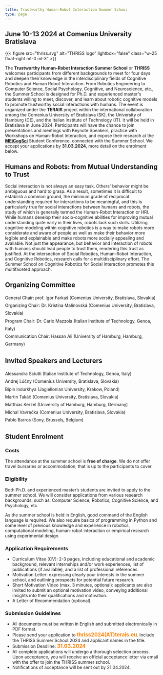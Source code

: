 ```yaml
---
title: Trustworthy Human-Robot Interaction Summer School
type: page
---
```


## June 10-13 2024 at Comenius University Bratislava

{{< figure src="thriss.svg" alt="THRISS logo"
    lightbox="false" class="w-25 float-right mt-0 ml-3" >}}

The **Trustworthy Human-Robot Interaction Summer School** or **THRISS** welcomes participants from different backgrounds to meet for four days and deepen their knowledge in the interdisciplinary fields of Cognitive Robotics and Human Robot-Interaction. From Robotics Engineering to Computer Science, Social Psychology, Cognitive, and Neuroscience, etc., the Summer School is designed for Ph.D. and experienced master's students willing to meet, discover, and learn about robotic cognitive models to promote trustworthy social interactions with humans. The event is organized under the **TERAIS** project within the international collaboration among the Comenius University of Bratislava (SK), the University of Hamburg (DE), and the Italian Institute of Technology (IT). It will be held in Bratislava in June 2024. Participants will have the chance to join presentations and meetings with Keynote Speakers, practice with Workshops on Human-Robot Interaction, and expose their research at the [**MEiCogSci**](https://www.meicogsci.eu/) Student Conference, connected with the Summer School. We accept your applications by **31.03.2024**, more detail on the enrolment below. 

## Humans and Robots: from Mutual Understanding to Trust

Social interaction is not always an easy task. Others' behavior might be ambiguous and hard to grasp. As a result, sometimes it is difficult to establish a common ground, the minimum grade of reciprocal understanding required for interactions to be meaningful, and this is particularly true for social interactions between humans and robots, the study of which is generally termed the Human-Robot Interaction or HRI. While humans develop their socio-cognitive abilities for improving mutual understanding quite early in their lives, robots lack such skills. Utilizing cognitive modeling within cognitive robotics is a way to make robots more considerate and aware of people as well as make their behavior more legible and explainable and make robots more socially appealing and available. Not just the appearance, but behavior and interaction of robots with humans should lead people to trust them, rendering this trust as justified. At the intersection of Social Robotics, Human-Robot Interaction, and Cognitive Robotics, research calls for a multidisciplinary effort. The Summer School on Cognitive Robotics for Social Interaction promotes this multifaceted approach. 

## Organizing Committee

<div style="line-height:1.8em">
General Chair: prof. Igor Farkaš (Comenius University, Bratislava, Slovakia)</br>
Organizing Chair: Dr. Kristína Malinovská (Comenius University, Bratislava, Slovakia)</br>
Program Chair: Dr. Carlo Mazzola (Italian Institute of Technology, Genoa, Italy)</br>
Communication Chair: Hassan Ali (University of Hamburg, Hamburg, Germany)
</div>

## Invited Speakers and Lecturers

<div style="line-height:1.8em">
Alessandra Sciutti (Italian Institute of Technology, Genoa, Italy)</br>
Andrej Lúčny (Comenius University, Bratislava, Slovakia)</br>
Bipin Indurkhya (Jagiellonian University, Krakow, Poland)</br>
Martin Takáč (Comenius University, Bratislava, Slovakia)</br>
Matthias Kerzel (University of Hamburg, Hamburg, Germany)</br>
Michal Vavrečka (Comenius University, Bratislava, Slovakia)</br>
Pablo Barros (Sony, Brussels, Belgium)
</div>

## Student Enrolment

### Costs
The attendance at the summer school is **free of charge**. We do not offer travel bursaries or accommodation, that is up to the participants to cover.

### Eligibility
Both Ph.D. and experienced master’s students are invited to apply to the summer school. We will consider applications from various research backgrounds, such as: Computer Science, Robotics, Cognitive Science, and Psychology, etc.

As the summer school is held in English, good command of the English language is required. We also require basics of programming in Python and some level of previous knowledge and experience in robotics, computational modeling, human-robot interaction or empirical research using experimental design.

### Application Requirements

* Curriculum Vitae (CV): 2-3 pages, including educational and academic background, relevant internships and/or work experiences, list of publications (if available), and a list of professional references.
* Motivation Letter: expressing clearly your interests in the summer school, and outlining prospects for potential future research.
* Short Motivation Video (max. 3 minutes, optional): applicants are also invited to submit an optional motivation video, conveying additional insights into their qualifications and motivation.  
* A Letter of Recommendation (optional).

### Submission Guidelines

* All documents must be written in English and submitted electronically in PDF format.
* Please send your application to <span style="color:#ff8200; font-size:1.2em">**thriss2024(AT)terais.eu**</span>. Include the THRISS Summer School 2024 and applicant names in the title.
* Submission Deadline: <span style="color:#ff8200; font-size:1.2em">**31.03.2024**</span>
* All complete applications will undergo a thorough selection process. Upon acceptance, you will receive an official acceptance letter via email with the offer to join the THRISS summer school. 
* Notifications of acceptance will be sent out by 21.04.2024. 
